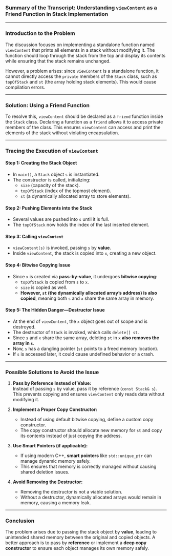 ### **Summary of the Transcript: Understanding `viewContent` as a Friend Function in Stack Implementation**

---

### **Introduction to the Problem**

The discussion focuses on implementing a standalone function named `viewContent` that prints all elements in a stack without modifying it. The function should loop through the stack from the top and display its contents while ensuring that the stack remains unchanged.

However, a problem arises: since `viewContent` is a standalone function, it cannot directly access the `private` members of the `Stack` class, such as `topOfStack` and `st` (the array holding stack elements). This would cause compilation errors.

---

### **Solution: Using a Friend Function**

To resolve this, `viewContent` should be declared as a `friend` function inside the `Stack` class. Declaring a function as a `friend` allows it to access private members of the class. This ensures `viewContent` can access and print the elements of the stack without violating encapsulation.

---

### **Tracing the Execution of `viewContent`**

#### **Step 1: Creating the Stack Object**

- In `main()`, a `Stack` object `s` is instantiated.
- The constructor is called, initializing:
  - `size` (capacity of the stack).
  - `topOfStack` (index of the topmost element).
  - `st` (a dynamically allocated array to store elements).

#### **Step 2: Pushing Elements into the Stack**

- Several values are pushed into `s` until it is full.
- The `topOfStack` now holds the index of the last inserted element.

#### **Step 3: Calling `viewContent`**

- `viewContent(s)` is invoked, passing `s` by **value**.
- Inside `viewContent`, the stack is copied into `x`, creating a new object.

#### **Step 4: Bitwise Copying Issue**

- Since `x` is created via **pass-by-value**, it undergoes **bitwise copying**:
  - `topOfStack` is copied from `s` to `x`.
  - `size` is copied as well.
  - **However, `st` (the dynamically allocated array’s address) is also copied**, meaning both `s` and `x` share the same array in memory.

#### **Step 5: The Hidden Danger—Destructor Issue**

- At the end of `viewContent`, the `x` object goes out of scope and is destroyed.
- The destructor of `Stack` is invoked, which calls `delete[] st`.
- Since `s` and `x` share the same array, deleting `st` in `x` **also removes the array in `s`**.
- Now, `s` has a dangling pointer (`st` points to a freed memory location).
- If `s` is accessed later, it could cause undefined behavior or a crash.

---

### **Possible Solutions to Avoid the Issue**

1. **Pass by Reference Instead of Value:**  
   Instead of passing `s` by value, pass it by reference (`const Stack& s`). This prevents copying and ensures `viewContent` only reads data without modifying it.

2. **Implement a Proper Copy Constructor:**

   - Instead of using default bitwise copying, define a custom copy constructor.
   - The copy constructor should allocate new memory for `st` and copy its contents instead of just copying the address.

3. **Use Smart Pointers (if applicable):**

   - If using modern C++, **smart pointers** like `std::unique_ptr` can manage dynamic memory safely.
   - This ensures that memory is correctly managed without causing shared deletion issues.

4. **Avoid Removing the Destructor:**
   - Removing the destructor is not a viable solution.
   - Without a destructor, dynamically allocated arrays would remain in memory, causing a memory leak.

---

### **Conclusion**

The problem arises due to passing the stack object by **value**, leading to unintended shared memory between the original and copied objects. A better approach is to pass by **reference** or implement a **deep copy constructor** to ensure each object manages its own memory safely.

